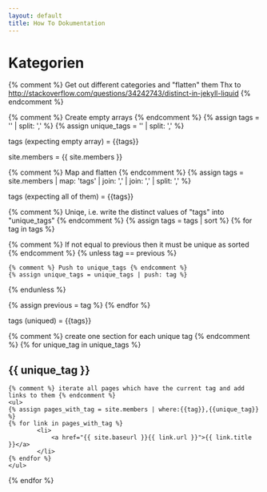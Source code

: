 ```yaml
---
layout: default
title: How To Dokumentation
---
```


# Kategorien

{% comment %}
Get out different categories and "flatten" them
Thx to http://stackoverflow.com/questions/34242743/distinct-in-jekyll-liquid
{% endcomment %}

{% comment %} Create empty arrays {% endcomment %}
{% assign tags = '' | split: ',' %}
{% assign unique_tags = '' | split: ',' %}

tags (expecting empty array) = {{tags}}
<p/>
site.members = {{ site.members }}
<p/>

{% comment %} Map and flatten {% endcomment %}
{% assign tags =  site.members | map: 'tags' | join: ',' | join: ',' | split: ',' %}

tags (expecting all of them) = {{tags}}
<p/>

{% comment %} Uniqe, i.e. write the distinct values of "tags" into "unique_tags" {% endcomment %}
{% assign tags = tags | sort %}
{% for tag in tags %}

  {% comment %} If not equal to previous then it must be unique as sorted {% endcomment %}
  {% unless tag == previous %}

    {% comment %} Push to unique_tags {% endcomment %}
    {% assign unique_tags = unique_tags | push: tag %}
  {% endunless %}

  {% assign previous = tag %}
{% endfor %}

tags (uniqued) = {{tags}}
<p/>


{% comment %} create one section for each unique tag {% endcomment %}
{% for unique_tag in unique_tags %}

## {{ unique_tag }}

	{% comment %} iterate all pages which have the current tag and add links to them {% endcomment %}
	<ul>
	{% assign pages_with_tag = site.members | where:{{tag}},{{unique_tag}} %}
    {% for link in pages_with_tag %}
	        <li>
	        	<a href="{{ site.baseurl }}{{ link.url }}">{{ link.title }}</a>
	        </li>
	{% endfor %}
	</ul>

{% endfor %}


	
	